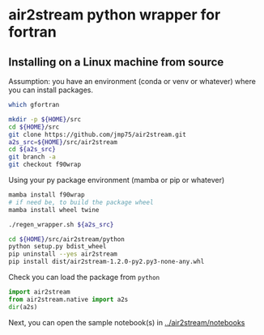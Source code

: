 # air2stream python wrapper for fortran

## Installing on a Linux machine from source

Assumption: you have an environment (conda or venv or whatever) where you can install packages.

```sh
which gfortran

mkdir -p ${HOME}/src
cd ${HOME}/src
git clone https://github.com/jmp75/air2stream.git
a2s_src=${HOME}/src/air2stream
cd ${a2s_src}
git branch -a
git checkout f90wrap
```

Using your py package environment (mamba or pip or whatever)

```sh
mamba install f90wrap
# if need be, to build the package wheel
mamba install wheel twine
```

```sh
./regen_wrapper.sh ${a2s_src}
```

```sh
cd ${HOME}/src/air2stream/python 
python setup.py bdist_wheel
pip uninstall --yes air2stream
pip install dist/air2stream-1.2.0-py2.py3-none-any.whl
```

Check you can load the package from `python`

```python
import air2stream
from air2stream.native import a2s
dir(a2s)
```

Next, you can open the sample notebook(s) in [../air2stream/notebooks](../air2stream/notebooks)
